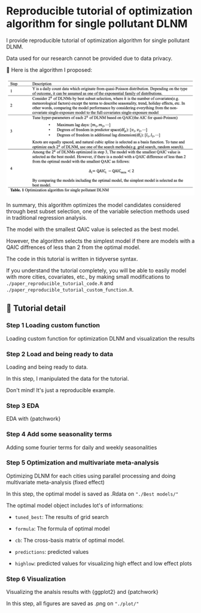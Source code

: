 # Reproducible tutorial of optimization algorithm for single pollutant DLNM
I provide reproducible tutorial of optimization algorithm for single pollutant DLNM.

Data used for our research cannot be provided due to data privacy.

📄 Here is the algorithm I proposed:

<p align="center">
<img src = "./table_algorithm.png" width = "600"> 
</p>

In summary, this algorithm optimizes the model candidates considered through best subset selection, one of the variable selection methods used in traditional regression analysis. 

The model with the smallest QAIC value is selected as the best model.

However, the algorithm selects the simplest model if there are models with a QAIC diffrences of less than 2 from the optimal model.

The code in this tutorial is written in tidyverse syntax.

If you understand the tutorial completely, you will be able to easily model with more cities, covariates, etc., by making small modifications to `./paper_reproducible_tutorial_code.R` and `./paper_reproducible_tutorial_custom_function.R`.

## 🔎 Tutorial detail

### Step 1 Loading custom function
Loading custom function for optimization DLNM and visualization the results

### Step 2 Load and being ready to data
Loading and being ready to data. 

In this step, I manipulated the data for the tutorial. 

Don't mind! It's just a reproducible example.

### Step 3 EDA

EDA with {patchwork}

### Step 4 Add some seasonality terms

Adding some fourier terms for daily and weekly seasonalities

### Step 5 Optimization and multivariate meta-analysis

Optimizing DLNM for each cities using parallel processing and doing multivariate meta-analysis (fixed effect)

In this step, the optimal model is saved as .Rdata on `"./Best models/"`

The optimal model object includes lot's of informations:

- `tuned_best`: The results of grid search

- `formula`: The formula of optimal model

- `cb`: The cross-basis matrix of optimal model.

- `predictions`: predicted values

- `highlow`: predicted values for visualizing high effect and low effect plots

### Step 6 Visualization

Visualizing the analsis results with {ggplot2} and {patchwork}

In this step, all figures are saved as .png on `"./plot/"`

